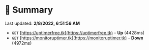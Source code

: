 # 📖 Summary
Last updated: **2/8/2022, 6:51:56 AM**

- `GET` [https://uptimerfree.tk](https://uptimerfree.tk) - **Up** (4428ms)
- `GET` [https://monitoruptimer.tk](https://monitoruptimer.tk) - **Down** (4972ms)
